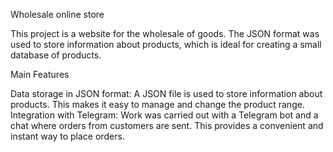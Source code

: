 Wholesale online store

This project is a website for the wholesale of goods. The JSON format was used to store information about products, which is ideal for creating a small database of products.

Main Features

Data storage in JSON format: A JSON file is used to store information about products. This makes it easy to manage and change the product range.
Integration with Telegram: Work was carried out with a Telegram bot and a chat where orders from customers are sent. This provides a convenient and instant way to place orders.
